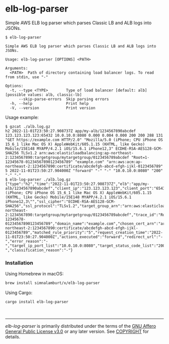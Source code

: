 elb-log-parser
========
Simple AWS ELB log parser which parses Classic LB and ALB logs into JSONs.

```console
$ elb-log-parser

Simple AWS ELB log parser which parses Classic LB and ALB logs into JSONs.

Usage: elb-log-parser [OPTIONS] <PATH>

Arguments:
  <PATH>  Path of directory containing load balancer logs. To read from stdin, use "-"

Options:
  -t, --type <TYPE>        Type of load balancer [default: alb] [possible values: alb, classic-lb]
      --skip-parse-errors  Skip parsing errors
  -h, --help               Print help
  -V, --version            Print version
```

Usage example:

```console
$ gzcat ./alb.log.gz
h2 2022-11-01T23:50:27.908737Z app/my-alb/1234567890abcdef 123.123.123.123:65432 10.0.10.0:8080 0.000 0.004 0.000 200 200 288 131 "GET https://example.com HTTP/2.0" "Mozilla/5.0 (iPhone; CPU iPhone OS 15_6_1 like Mac OS X) AppleWebKit/605.1.15 (KHTML, like Gecko) Mobile/15E148 MYAPP/4.2.1 iOS/15.6.1 iPhone12,3" ECDHE-RSA-AES128-GCM-SHA256 TLSv1.2 arn:aws:elasticloadbalancing:ap-northeast-2:1234567890:targetgroup/mytargetgroup/0123456789abcdef "Root=1-12345678-01234567890123456789" "example.com" "arn:aws:acm:ap-northeast-2:1234567890:certificate/abcdefgh-abcd-efgh-ijkl-0123456789" 5 2022-11-01T23:50:27.904000Z "forward" "-" "-" "10.0.10.0:8080" "200" "-" "-"
$ elb-log-parser ./alb.log.gz
{"type":"h2","time":"2022-11-01T23:50:27.908737Z","elb":"app/my-alb/1234567890abcdef","client_ip":"123.123.123.123","client_port":"65432","target_ip_port":"10.0.10.0:8080","request_processing_time":"0.000","target_processing_time":"0.004","response_processing_time":"0.000","elb_status_code":"200","target_status_code":"200","received_bytes":"288","sent_bytes":"131","http_method":"GET","url":"https://example.com","http_version":"HTTP/2.0","user_agent":"\"Mozilla/5.0 (iPhone; CPU iPhone OS 15_6_1 like Mac OS X) AppleWebKit/605.1.15 (KHTML, like Gecko) Mobile/15E148 MYAPP/4.2.1 iOS/15.6.1 iPhone12,3\"","ssl_cipher":"ECDHE-RSA-AES128-GCM-SHA256","ssl_protocol":"TLSv1.2","target_group_arn":"arn:aws:elasticloadbalancing:ap-northeast-2:1234567890:targetgroup/mytargetgroup/0123456789abcdef","trace_id":"Root=1-12345678-01234567890123456789","domain_name":"example.com","chosen_cert_arn":"arn:aws:acm:ap-northeast-2:1234567890:certificate/abcdefgh-abcd-efgh-ijkl-0123456789","matched_rule_priority":"5","request_creation_time":"2022-11-01T23:50:27.904000Z","actions_executed":"forward","redirect_url":"-","error_reason":"-","target_ip_port_list":"10.0.10.0:8080","target_status_code_list":"200","classification":"-","classification_reason":"-"}
```

### Installation
Using Homebrew in macOS:
```bash
brew install simnalamburt/x/elb-log-parser
```

Using Cargo:
```bash
cargo install elb-log-parser
```

&nbsp;

--------

*elb-log-parser* is primarily distributed under the terms of the [GNU Affero
General Public License v3.0] or any later version. See [COPYRIGHT] for details.

[GNU Affero General Public License v3.0]: LICENSE
[COPYRIGHT]: COPYRIGHT
